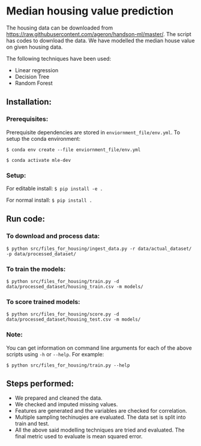 # Median housing value prediction

The housing data can be downloaded from https://raw.githubusercontent.com/ageron/handson-ml/master/. The script has codes to download the data. We have modelled the median house value on given housing data.

The following techniques have been used:

 - Linear regression
 - Decision Tree
 - Random Forest

## Installation:
### Prerequisites:
Prerequisite dependencies are stored in `enviornment_file/env.yml`. To setup the conda environment:

`$ conda env create --file enviornment_file/env.yml`

`$ conda activate mle-dev`

### Setup:
For editable install:
`$ pip install -e .`

For normal install:
`$ pip install .`

## Run code:
### To download and process data:
`$ python src/files_for_housing/ingest_data.py -r data/actual_dataset/ -p data/processed_dataset/`
### To train the models:
`$ python src/files_for_housing/train.py -d data/processed_dataset/housing_train.csv -m models/`
### To score trained models:
`$ python src/files_for_housing/score.py -d data/processed_dataset/housing_test.csv -m models/`
### Note:
You can get information on command line arguments for each of the above scripts using `-h` or `--help`. For example:

`$ python src/files_for_housing/train.py --help`
## Steps performed:
 - We prepared and cleaned the data.
 - We checked and imputed missing values.
 - Features are generated and the variables are checked for correlation.
 - Multiple sampling techinuqies are evaluated. The data set is split into train and test.
 - All the above said modelling techniques are tried and evaluated. The final metric used to evaluate is mean squared error.
